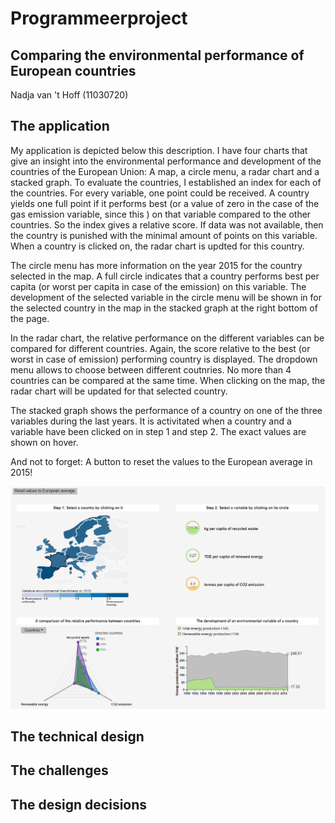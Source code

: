 # Programmeerproject
## Comparing the environmental performance of European countries

Nadja van 't Hoff (11030720)

## The application
My application is depicted below this description. I have four charts that give an insight into the environmental performance and development of the countries of the European Union: A map, a circle menu, a radar chart and a stacked graph. To evaluate the countries, I established an index for each of the countries. For every variable, one point could be received. A country yields one full point if it performs best (or a value of zero in the case of the gas emission variable, since this ) on that variable compared to the other countries. So the index gives a relative score. If data was not available, then the country is punished with the minimal amount of points on this variable. When a country is clicked on, the radar chart is updted for this country.

The circle menu has more information on the year 2015 for the country selected in the map. A full circle indicates that a country performs best per capita (or worst per capita in case of the emission) on this variable. The development of the selected variable in the circle menu will be shown in for the selected country in the map in the stacked graph at the right bottom of the page.

In the radar chart, the relative performance on the different variables can be compared for different countries. Again, the score relative to the best (or worst in case of emission) performing country is displayed. The dropdown menu allows to choose between different coutnries. No more than 4 countries can
be compared at the same time. When clicking on the map, the radar chart will be updated for that selected country.

The stacked graph shows the performance of a country on one of the three variables during the last years. It is activitated when a country and a variable have been clicked on in step 1 and step 2. The exact values are shown on hover.

And not to forget: A button to reset the values to the European average in 2015!

![image of application](/doc/application.PNG)


## The technical design

## The challenges

## The design decisions
